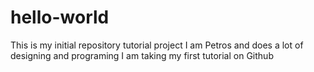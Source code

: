# hello-world
This is my initial repository tutorial project
I am Petros and does a lot of designing and programing
I am taking my first tutorial on Github
